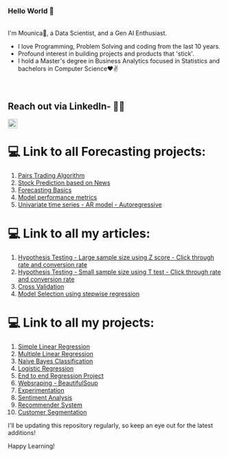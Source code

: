 
### Hello World 👋 

<br/>
I'm Mounica🙌, a Data Scientist, and a Gen AI Enthusiast. 
<br/>

- I love Programming, Problem Solving and coding from the last 10 years.
- Profound interest in building projects and products that 'stick'.
- I hold a Master's degree in Business Analytics focused in Statistics and bachelors in Computer Science❤✌

<br />

## Reach out via LinkedIn- 👨‍💻
<a href="https://www.linkedin.com/in/sai-mounica-gudimella/">
<img align="left" alt="Mounica" width="22px" src="https://cdn.jsdelivr.net/npm/simple-icons@v3/icons/linkedin.svg" />
</a>
<br />

# 💻 Link to all Forecasting projects:

1. [Pairs Trading Algorithm](https://github.com/SaiMounicaGudimella/Pairs-Trading-Strategy)
2. [Stock Prediction based on News](https://github.com/SaiMounicaGudimella/Stock-Prediction)
3. [Forecasting Basics](https://github.com/SaiMounicaGudimella/ForecastingBasics)
4. [Model performance metrics](https://mounicag.medium.com/confusion-matrix-why-so-confusing-18e52a9910ac)
5. [Univariate time series - AR model - Autoregressive](https://github.com/SaiMounicaGudimella/Autoregressive-model)

# 💻 Link to all my articles:

1. [Hypothesis Testing - Large sample size using Z score - Click through rate and conversion rate](https://mounicag.medium.com/a-b-test-product-analytics-case-study-large-sample-size-1d2b5eb75f8d)
2. [Hypothesis Testing - Small sample size using T test - Click through rate and conversion rate](https://mounicag.medium.com/a-b-test-product-analytics-case-study-small-sample-size-d5ad85e48b9d) 
3. [Cross Validation](https://github.com/SaiMounicaGudimella/Improving-model-performance)
4. [Model Selection using stepwise regression](https://github.com/SaiMounicaGudimella/Improving-model-performance)
   

# 💻 Link to all my projects:

1. [Simple Linear Regression](https://github.com/SaiMounicaGudimella/Simple-Linear-Regression)
2. [Multiple Linear Regression](https://github.com/SaiMounicaGudimella/Insurance-Premium-Prediction)
3. [Naive Bayes Classification](https://github.com/SaiMounicaGudimella/Naive-Bayes-Spam-Classifier)
4. [Logistic Regression](https://github.com/SaiMounicaGudimella/MarketingCampaignConversion)
5. [End to end Regression Project](https://github.com/SaiMounicaGudimella/StudentPerformancePrediction-End-to-end-ML-Project)
6. [Websraping - BeautifulSoup](https://github.com/SaiMounicaGudimella/WebScraping-Amazon-Books)
7. [Experimentation](https://github.com/SaiMounicaGudimella/Experimentation_WebsiteDesign_ConversionRate)
8. [Sentiment Analysis](https://github.com/SaiMounicaGudimella/SentimentAnalysis)
9. [Recommender System]()
10. [Customer Segmentation](https://github.com/SaiMounicaGudimella/CustomerSegmentation)

I'll be updating this repository regularly, so keep an eye out for the latest additions!

Happy Learning!
